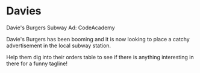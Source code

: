 # Davies
Davie's Burgers Subway Ad: CodeAcademy

Davie's Burgers has been booming and it is now looking to place a catchy advertisement in the local subway station.

Help them dig into their orders table to see if there is anything interesting in there for a funny tagline!
